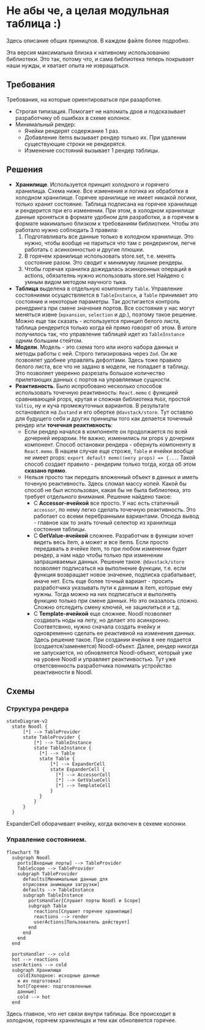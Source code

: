 # Не абы че, а целая модульная таблица :)

Здесь описание общих приницпов. В каждом файле более подробно.

Эта версия максимальна близка к нативному использованию библиотеки. Это так, потому что, и сама библиотека теперь покрывает наши нужды, и хватает опыта не извращаться.

## Требования

Требования, на которые ориентироваться при разарботке.

- Строгая типизация. Помогает не наломать дров и подсказывает разработчику об ошибках в схеме колонок.
- Минимальный рендер:
  - Ячейки рендерят содержание 1 раз.
  - Добавление items вызывает рендер только их. При удалении существующие строки не рендерятся.
  - Изменение состояний вызывает 1 рендер таблицы.

## Решения

- **Хранилище**. Используется принцип холодного и горячего хранилища. Схема ниже. Все изменения и логика их обработки в холодном хранилище. Горячее хранилище не имеет никакой логики, только хранит состояние. Таблица подписана на горячее хранилище и рендерится при его изменении. При этом, в холодном хранилище данные хроняться в формате удобном для разработки, а в горячем в формате макимально близком к требованиям библиоткеи. Чтобы это работало нужно соблюдать 3 правила:
  1. Подготавливать все данные только в холодном хранилище. Это нужно, чтобы вообще не париться что там с рендерингом, легче работать с асинхонностью и другие плюшки.
  2. В горячем хранилище использовать store.set, т.е. менять состояние разом. Это сводит к минимуму лишние рендеры.
  3. Чтобы горячая хранилка дожидалась асинхронных операций в actions, обязателнь нужно использовать store.set Найдено с умным видом методом научного тыка.
- **Таблица** выделена в отдельную компоненту `Table`. Управление состояниями осуществляется в `TableInstance`, а `Table` принимает это состояние и некоторые параметры. Так достигается контроль ренедринга при смене значения портов. Все состояния у нас могут меняться извне (`epxansion`, `selection` и др.), поэтому такое решение. Можно еще так сказать - используется принцип белого листа, таблица рендерится только когда ей прямо говорят об этом. В итоге получилось так, что управление таблицей идет из `TableInstance` одним большим стейтом.
- **Модели**. Модель - это схема того или иного набора данных и методы работы с ней. Строго типизирована через `Zod`. Он же позвоялет удобнее управлять дефолтами. Здесь тоже правило белого листа, все что не задано в модели, не попадает в таблицу. Это позволяет уверенно разрезать большое количество прилетающих данных с портов на управляемые сущности.
- **Реактивность**. Было испробовано несколько способов использовать точечную реактивность: `React.memo` с функцией сравнивающей props, крутая и сложная библиотека `MobX`, простой `Valtio`, ну и куча промежуточных вариантов. В результате остановился на `Zustand` и его обертке `@davstack/store`. Тут оставлю для будущего себя и других приницпы того как делается точечный рендер или **точечная реактивность**:
  - Если рендер начался в компоненте он продолжается по всей дочерней иерархии. Не важно, изменились ли props у дочерних компонент. Способ остановки рендера - обернуть компоненту в `React.memo`. В нашем случае еще строже, `Table` и ячейки вообще не имеет props: `export default memo((нету props) => {...`. Такой способ создает правило - рендерим только тогда, когда об этом **сказано прямо**.
  - Нельзя просто так передать вложенный объект в данных и иметь точеную реактивность. Здесь сломал массу копей. Какой бы способ не был использован, какая бы не была библиотека, это требует отдельного внимания. Решение найдено такое:
    - С **Accessor-ячейкой** все просто. У нас есть статичный `accessor`, по нему легко сделать точечную реактивность. Это работает со всеми перебранными вариантами. Отсюда вывод - главное как то знать точный селектор из хранилища состояния таблицы.
    - С **GetValue-ячейкой** сложнее. Разработчик в функции хочет видеть весь item, а может и все items. Если просто передавать в ячейке item, то при любом изменении будет рендер, а нам надо чтобы только при изменении запрашиваемых данных. Решение такое. `@davstack/store` позволяет подписаться на выполнение функции, т.е. если функция возвращает новое значение, подписка срабатывает, иначе нет. Есть еще более точный вариант - просить разработчика указывать пути к данным в item, которые ему нужны. Тогда можно на них подписаться и выполнять функцию только при смене данных. Но это оказалось сложно. Сложно отследить смену ключей, не зациклиться и т.д.
    - С **Template-ячейкой** еще сложнее. Noodl позволяет создавать ноды на лету, но делает это асинхронно. Соответсвнно, нужно сначала создать ячейку и одновременно сделать ее реактивной на изменения данных. Здесь решение такое. При создании ячейки в нее подается (создается/заменяется) Noodl-объект. Далее, рендер никогда не запускается, но обновляется Noodl-объект, который уже на уровне Noodl и управляет реактинвостью. Тут уже ответсвенность разработчика понимать устройство реактивности в Noodl.

## Схемы

### Структура рендера

```mermaid
stateDiagram-v2
  state Noodl {
      [*] --> TableProvider
      state TableProvider {
          [*] --> TableInstance
          state TableInstance {
            [*] --> Table
            state Table {
                [*] --> ExpanderCell
                state ExpanderCell {
                  [*] --> AccessorCell
                  [*] --> GetValueCell
                  [*] --> TemplateCell
                }
            }
          }
      }
  }
```

ExpanderCell оборачивает ячейку, когда включен в сехеме колонки.

### Управление состоянием.

```mermaid
flowchart TB
  subgraph Noodl
    ports[Входные порты] --> TableProvider
    TableScope --> TableProvider
    subgraph TableProvider
      defaults[Минимальные данные для
      отрисовки анимации загрузки]
      defaults --> TableInstance
      subgraph TableInstance
        portsHandler[Слушает порты Noodl и Scope]
        subgraph Table
          reactions[Слушает горячее хранилище]
          reactions --> render
          userActions[Пользователь действует]
        end
      end
    end
  end

  portsHandler --> cold
  hot --> reactions
  userActions --> cold
  subgraph Хранилище
    cold[Холодное: исходные данные
    и их подготовка]
    hot[Горячее: подготовленные
    данные]
    cold --> hot
  end
```

Здесь главное, что нет связи внутри таблицы. Все происходит в холодном, горячем хранилищах и тем как обнолвяется горячее.
